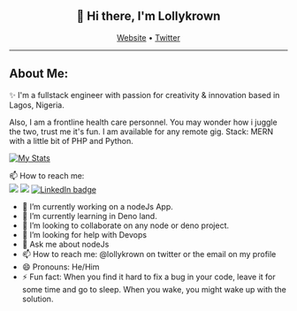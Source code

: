 <h2 align="center">👋 Hi there, I'm Lollykrown</h2>

<!-- [![My Stats](https://github-readme-stats.vercel.app/api?username=lollykrown&show=commits&show_icons=true&theme=gret-gatsby)](https://github.com/anuraghazra/github-readme-stats) -->

<p align="center">
  <a href="https://lollykrown.xyz">Website</a> •
  <a href="https://twitter.com/lollykrown">Twitter</a><hr>
</p>
<!--
**lollykrown/lollykrown** is a ✨ _special_ ✨ repository because its `README.md` (this file) appears on your GitHub profile.
-->

<h2>About Me:</h2>

✨ I'm a fullstack engineer with passion for creativity & innovation based in Lagos, Nigeria. 

Also, I am a frontline health care personnel. You may wonder how i juggle the two, trust me it's fun. I am available for any remote gig. Stack: MERN with a little bit of PHP and Python.

<!-- [![Top Langs](https://github-readme-stats.vercel.app/api/top-langs/?username=lollykrown&layout=compact)](https://github.com/lollykrown/github-readme-stats)
 -->
 [![My Stats](https://github-readme-stats.vercel.app/api?username=lollykrown&show=commits&show_icons=true&theme=great-gatsby)](https://github.com/anuraghazra/github-readme-stats)


📫 How to reach me: <br>
[<img src="https://img.shields.io/badge/twitter-%231DA1F2.svg?&style=for-the-badge&logo=twitter&logoColor=white" />](https://twitter.com/lollykrown) [<img src = "https://img.shields.io/badge/instagram-%23E4405F.svg?&style=for-the-badge&logo=instagram&logoColor=white">](https://www.instagram.com/lollykrown/) [<img src="https://img.shields.io/badge/LinkedIn-blue.svg?&style=for-the-badge&logo=linkedin&logoColor=white" alt="LinkedIn badge"/>](https://www.linkedin.com/in/kayodeagboola) 

- 🔭 I’m currently working on a nodeJs App.
- 🌱 I’m currently learning in Deno land.
- 👯 I’m looking to collaborate on any node or deno project.</strong>
- 🤔 I’m looking for help with Devops
- 💬 Ask me about nodeJs
- 📫 How to reach me: @lollykrown on twitter or the email on my profile
- 😄 Pronouns: He/Him
- ⚡ Fun fact: When you find it hard to fix a bug in your code, leave it for some time and go to sleep. When you wake, you might wake up with the solution.
